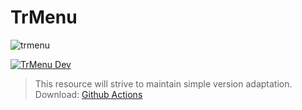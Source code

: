# TrMenu

![trmenu](https://camo.githubusercontent.com/b0bf6f299cc16ddcc1e8a8f2ba8962e98e56539cc953bfba6986c01191ebd055/68747470733a2f2f7777772e737069676f746d632e6f72672f646174612f7265736f757263655f69636f6e732f38332f38333132302e6a70673f31363133323033373036)

[![TrMenu Dev](https://github.com/shuiqing2046/TrMenu/actions/workflows/build.yml/badge.svg)](https://github.com/shuiqing2046/TrMenu/actions/workflows/build.yml)


> This resource will strive to maintain simple version adaptation.  
> Download: [Github Actions](https://github.com/shuiqing2046/TrMenu/actions)


